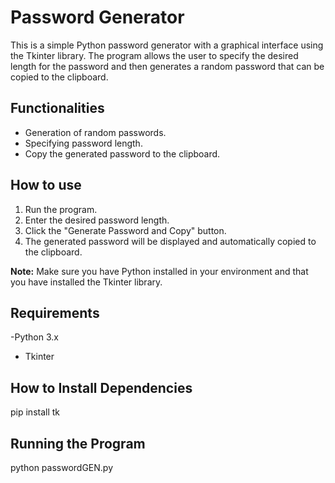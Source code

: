 # Password Generator

This is a simple Python password generator with a graphical interface using the Tkinter library. The program allows the user to specify the desired length for the password and then generates a random password that can be copied to the clipboard.

## Functionalities

- Generation of random passwords.
- Specifying password length.
- Copy the generated password to the clipboard.

## How to use

1. Run the program.
2. Enter the desired password length.
3. Click the "Generate Password and Copy" button.
4. The generated password will be displayed and automatically copied to the clipboard.

**Note:** Make sure you have Python installed in your environment and that you have installed the Tkinter library.

## Requirements

-Python 3.x
- Tkinter

## How to Install Dependencies

pip install tk

## Running the Program

python passwordGEN.py
